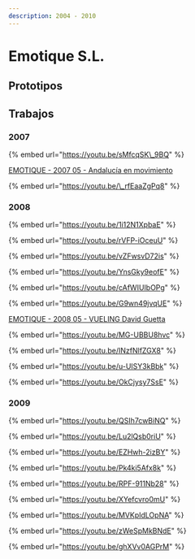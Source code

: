 ```yaml
---
description: 2004 - 2010
---
```


# Emotique S.L.

## Prototipos

## Trabajos

### 2007 

{% embed url="https://youtu.be/sMfcqSK\_9BQ" %}

[EMOTIQUE - 2007 05 - Andalucía en movimiento](andalucia-en-movimiento.md)

{% embed url="https://youtu.be/\_rfEaaZgPq8" %}

### 2008

{% embed url="https://youtu.be/1i12N1XpbaE" %}

{% embed url="https://youtu.be/rVFP-iOceuU" %}

{% embed url="https://youtu.be/vZFwsvD72is" %}

{% embed url="https://youtu.be/YnsGky9eofE" %}

{% embed url="https://youtu.be/cAfWIUIbOPg" %}

{% embed url="https://youtu.be/G9wn49jvqUE" %}

[EMOTIQUE - 2008 05 - VUELING David Guetta ](david-guetta.md)

{% embed url="https://youtu.be/MG-UBBU8hvc" %}

{% embed url="https://youtu.be/INzfNlfZGX8" %}

{% embed url="https://youtu.be/u-UISY3kBbk" %}

{% embed url="https://youtu.be/OkCjysy7SsE" %}

### 2009

{% embed url="https://youtu.be/QSIh7cwBiNQ" %}

{% embed url="https://youtu.be/Lu2lQsb0riU" %}

{% embed url="https://youtu.be/EZHwh-2izBY" %}

{% embed url="https://youtu.be/Pk4ki5Afx8k" %}

{% embed url="https://youtu.be/RPF-911Nb28" %}

{% embed url="https://youtu.be/XYefcvro0mU" %}

{% embed url="https://youtu.be/MVKpIdLOpNA" %}

{% embed url="https://youtu.be/zWeSpMkBNdE" %}

{% embed url="https://youtu.be/ghXVv0AGPrM" %}







